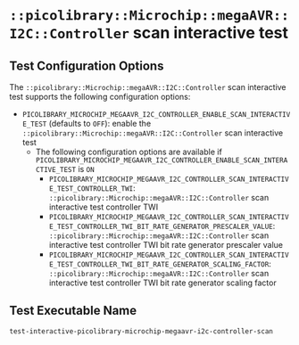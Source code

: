 # `::picolibrary::Microchip::megaAVR::I2C::Controller` scan interactive test

## Test Configuration Options
The `::picolibrary::Microchip::megaAVR::I2C::Controller` scan interactive test supports
the following configuration options:
- `PICOLIBRARY_MICROCHIP_MEGAAVR_I2C_CONTROLLER_ENABLE_SCAN_INTERACTIVE_TEST` (defaults to
  `OFF`): enable the `::picolibrary::Microchip::megaAVR::I2C::Controller` scan interactive
  test
    - The following configuration options are available if
      `PICOLIBRARY_MICROCHIP_MEGAAVR_I2C_CONTROLLER_ENABLE_SCAN_INTERACTIVE_TEST` is `ON`
        - `PICOLIBRARY_MICROCHIP_MEGAAVR_I2C_CONTROLLER_SCAN_INTERACTIVE_TEST_CONTROLLER_TWI`:
          `::picolibrary::Microchip::megaAVR::I2C::Controller` scan interactive test
          controller TWI
        - `PICOLIBRARY_MICROCHIP_MEGAAVR_I2C_CONTROLLER_SCAN_INTERACTIVE_TEST_CONTROLLER_TWI_BIT_RATE_GENERATOR_PRESCALER_VALUE`:
          `::picolibrary::Microchip::megaAVR::I2C::Controller` scan interactive test
          controller TWI bit rate generator prescaler value
        - `PICOLIBRARY_MICROCHIP_MEGAAVR_I2C_CONTROLLER_SCAN_INTERACTIVE_TEST_CONTROLLER_TWI_BIT_RATE_GENERATOR_SCALING_FACTOR`:
          `::picolibrary::Microchip::megaAVR::I2C::Controller` scan interactive test
          controller TWI bit rate generator scaling factor

## Test Executable Name
`test-interactive-picolibrary-microchip-megaavr-i2c-controller-scan`
